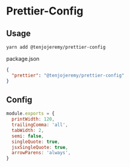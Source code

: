# Prettier-Config

## Usage 

```sh
yarn add @tenjojeremy/prettier-config
```
package.json
```json
{
  "prettier": "@tenjojeremy/prettier-config"
}
```

## Config 
```js
module.exports = {
  printWidth: 120,
  trailingComma: 'all',
  tabWidth: 2,
  semi: false,
  singleQuote: true,
  jsxSingleQuote: true,
  arrowParens: 'always',
}
```
